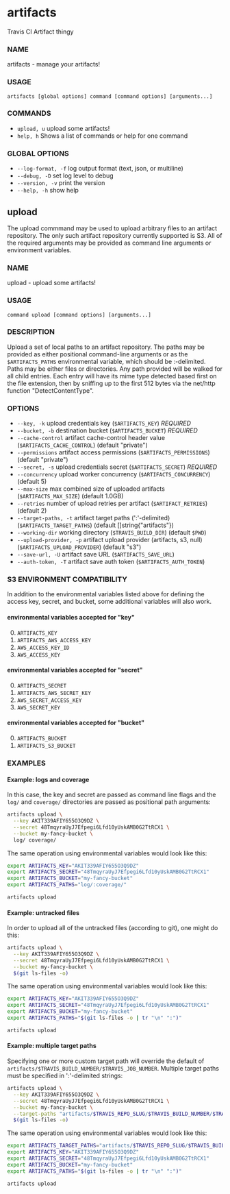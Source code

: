 artifacts
=========

Travis CI Artifact thingy


### NAME
artifacts - manage your artifacts!

### USAGE
`artifacts [global options] command [command options] [arguments...]`

### COMMANDS
* `upload, u`  upload some artifacts!
* `help, h`  Shows a list of commands or help for one command

### GLOBAL OPTIONS
* `--log-format, -f`     log output format (text, json, or multiline)
* `--debug, -D`        set log level to debug
* `--version, -v`    print the version
* `--help, -h`        show help

## upload

The upload commmand may be used to upload arbitrary files to an artifact
repository.  The only such artifact repository currently supported is
S3.  All of the required arguments may be provided as command line
arguments or environment variables.


### NAME
upload - upload some artifacts!

### USAGE
`command upload [command options] [arguments...]`

### DESCRIPTION
Upload a set of local paths to an artifact repository.  The paths may be
provided as either positional command-line arguments or as the `$ARTIFACTS_PATHS`
environmental variable, which should be :-delimited.
Paths may be either files or directories.  Any path provided will be walked for
all child entries.  Each entry will have its mime type detected based first on
the file extension, then by sniffing up to the first 512 bytes via the net/http
function "DetectContentType".

### OPTIONS
* `--key, -k`             upload credentials key (`$ARTIFACTS_KEY`) *REQUIRED*
* `--bucket, -b`         destination bucket (`$ARTIFACTS_BUCKET`) *REQUIRED*
* `--cache-control`         artifact cache-control header value (`$ARTIFACTS_CACHE_CONTROL`) (default "private")
* `--permissions`         artifact access permissions (`$ARTIFACTS_PERMISSIONS`) (default "private")
* `--secret, -s`         upload credentials secret (`$ARTIFACTS_SECRET`) *REQUIRED*
* `--concurrency`         upload worker concurrency (`$ARTIFACTS_CONCURRENCY`) (default 5)
* `--max-size`             max combined size of uploaded artifacts (`$ARTIFACTS_MAX_SIZE`) (default 1.0GB)
* `--retries`             number of upload retries per artifact (`$ARTIFACT_RETRIES`) (default 2)
* `--target-paths, -t`         artifact target paths (':'-delimited) (`$ARTIFACTS_TARGET_PATHS`) (default []string{"artifacts"})
* `--working-dir`         working directory (`$TRAVIS_BUILD_DIR`) (default `$PWD`)
* `--upload-provider, -p`     artifact upload provider (artifacts, s3, null) (`$ARTIFACTS_UPLOAD_PROVIDER`) (default "s3")
* `--save-url, -U`         artifact save URL (`$ARTIFACTS_SAVE_URL`)
* `--auth-token, -T`         artifact save auth token (`$ARTIFACTS_AUTH_TOKEN`)

### S3 ENVIRONMENT COMPATIBILITY

In addition to the environmental variables listed above for defining the
access key, secret, and bucket, some additional variables will also work.

#### environmental variables accepted for "key"

0. `ARTIFACTS_KEY`
0. `ARTIFACTS_AWS_ACCESS_KEY`
0. `AWS_ACCESS_KEY_ID`
0. `AWS_ACCESS_KEY`

#### environmental variables accepted for "secret"

0. `ARTIFACTS_SECRET`
0. `ARTIFACTS_AWS_SECRET_KEY`
0. `AWS_SECRET_ACCESS_KEY`
0. `AWS_SECRET_KEY`

#### environmental variables accepted for "bucket"

0. `ARTIFACTS_BUCKET`
0. `ARTIFACTS_S3_BUCKET`


### EXAMPLES

#### Example: logs and coverage

In this case, the key and secret are passed as command line flags and
the `log/` and `coverage/` directories are passed as positional path
arguments:

``` bash
artifacts upload \
  --key AKIT339AFIY655O3Q9DZ \
  --secret 48TmqyraUyJ7Efpegi6Lfd10yUskAMB0G2TtRCX1 \
  --bucket my-fancy-bucket \
  log/ coverage/
```

The same operation using environmental variables would look like this:

``` bash
export ARTIFACTS_KEY="AKIT339AFIY655O3Q9DZ"
export ARTIFACTS_SECRET="48TmqyraUyJ7Efpegi6Lfd10yUskAMB0G2TtRCX1"
export ARTIFACTS_BUCKET="my-fancy-bucket"
export ARTIFACTS_PATHS="log/:coverage/"

artifacts upload
```

#### Example: untracked files

In order to upload all of the untracked files (according to git), one
might do this:

``` bash
artifacts upload \
  --key AKIT339AFIY655O3Q9DZ \
  --secret 48TmqyraUyJ7Efpegi6Lfd10yUskAMB0G2TtRCX1 \
  --bucket my-fancy-bucket \
  $(git ls-files -o)
```

The same operation using environmental variables would look like this:

``` bash
export ARTIFACTS_KEY="AKIT339AFIY655O3Q9DZ"
export ARTIFACTS_SECRET="48TmqyraUyJ7Efpegi6Lfd10yUskAMB0G2TtRCX1"
export ARTIFACTS_BUCKET="my-fancy-bucket"
export ARTIFACTS_PATHS="$(git ls-files -o | tr "\n" ":")"

artifacts upload
```

#### Example: multiple target paths

Specifying one or more custom target path will override the default of
`artifacts/$TRAVIS_BUILD_NUMBER/$TRAVIS_JOB_NUMBER`.  Multiple target paths
must be specified in ':'-delimited strings:

``` bash
artifacts upload \
  --key AKIT339AFIY655O3Q9DZ \
  --secret 48TmqyraUyJ7Efpegi6Lfd10yUskAMB0G2TtRCX1 \
  --bucket my-fancy-bucket \
  --target-paths "artifacts/$TRAVIS_REPO_SLUG/$TRAVIS_BUILD_NUMBER/$TRAVIS_JOB_NUMBER:artifacts/$TRAVIS_REPO_SLUG/$TRAVIS_COMMIT" \
  $(git ls-files -o)
```

The same operation using environmental variables would look like this:

``` bash
export ARTIFACTS_TARGET_PATHS="artifacts/$TRAVIS_REPO_SLUG/$TRAVIS_BUILD_NUMBER/$TRAVIS_JOB_NUMBER:artifacts/$TRAVIS_REPO_SLUG/$TRAVIS_COMMIT"
export ARTIFACTS_KEY="AKIT339AFIY655O3Q9DZ"
export ARTIFACTS_SECRET="48TmqyraUyJ7Efpegi6Lfd10yUskAMB0G2TtRCX1"
export ARTIFACTS_BUCKET="my-fancy-bucket"
export ARTIFACTS_PATHS="$(git ls-files -o | tr "\n" ":")"

artifacts upload
```
